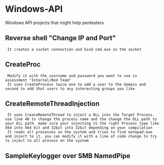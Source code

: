 # Windows-API  
Windows API projects that might help pentesters  

## Reverse shell "Change IP and Port"  
     It creates a socket connection and bind cmd.exe in the socket  
## CreateProc
     Modify it with the username and password you want to use in assessment "Internal/Red Team"  
     It uses CreateProcess twice one to add a user to the domain and second to add that users to any interesting groups you like  
## CreateRemoteThreadInjection
     It uses CreateRemoteThread to inject a DLL into the Target Process. use line 48 to change the process name and the change the DLL path to your DLL path. make sure your injecting to the right Process type like X64 into X64 bit and 32bit into 32bit depending on your compilation
     It reads all processes on the system and tries to find notepad.exe and inject to it. you can modify it with a line of code change to try to inject to all process on the system
## SampleKeylogger over SMB NamedPipe



